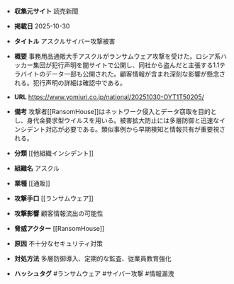 - **収集元サイト**
読売新聞

- **掲載日**
2025-10-30

- **タイトル**
アスクルサイバー攻撃被害

- **概要**
事務用品通販大手アスクルがランサムウェア攻撃を受けた。ロシア系ハッカー集団が犯行声明を闇サイトで公開し、同社から盗んだと主張する1.1テラバイトのデータ一部も公開された。顧客情報が含まれ深刻な影響が懸念される。犯行声明の詳細は確認中である。

- **URL**
https://www.yomiuri.co.jp/national/20251030-OYT1T50205/

- **備考**
攻撃者[[RansomHouse]]はネットワーク侵入とデータ窃取を目的とし、身代金要求型ウイルスを用いる。被害拡大防止には多層防御と迅速なインシデント対応が必要である。類似事例から早期検知と情報共有が重要視される。

- **分類**
[[他組織インシデント]]

- **組織名**
アスクル

- **業種**
[[通販]]

- **攻撃手口**
[[ランサムウェア]]

- **攻撃影響**
顧客情報流出の可能性

- **脅威アクター**
[[RansomHouse]]

- **原因**
不十分なセキュリティ対策

- **対処方法**
多層防御導入、定期的な監査、従業員教育強化

- **ハッシュタグ**
#ランサムウェア #サイバー攻撃 #情報漏洩
